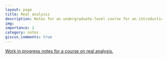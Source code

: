 ```yaml
---
layout: page
title: Real analysis
description: Notes for an undergraduate-level course for an introduction to real analysis
img:
importance: 2
category: notes
giscus_comments: true
---
```


<a href="#">
Work in progress notes for a course on real analysis.
</a>
